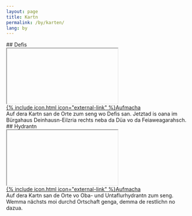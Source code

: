 ```yaml
---
layout: page
title: Kartn
permalink: /by/karten/
lang: by
---
```


<div class="row">

<div class="col-md-6" markdown="1">
## Defis
<div class="embed-responsive embed-responsive-16by9">
  <iframe class="lazy embed-responsive-item" sandbox="allow-popups allow-scripts allow-forms allow-same-origin" data-src="https://overpass-turbo.eu/map.html?Q=%2F*%0AThis%20is%20an%20example%20Overpass%20query.%0ATry%20it%20out%20by%20pressing%20the%20Run%20button%20above!%0AYou%20can%20find%20more%20examples%20with%20the%20Load%20tool.%0A*%2F%0Anode%0A%20%20%5Bemergency%3Ddefibrillator%5D%0A%20%20(48.236850834935034%2C11.31540298461914%2C48.273082367389634%2C11.375741958618164)%3B%0Aout%3B" marginwidth="0" marginheight="0" scrolling="no"></iframe>
</div>
<div class="chart-pop">
<a target="_blank" title="Hydrantenkarte in einem neuen Fenster öffnen" href="https://overpass-turbo.eu/map.html?Q=%2F*%0AThis%20is%20an%20example%20Overpass%20query.%0ATry%20it%20out%20by%20pressing%20the%20Run%20button%20above!%0AYou%20can%20find%20more%20examples%20with%20the%20Load%20tool.%0A*%2F%0Anode%0A%20%20%5Bemergency%3Ddefibrillator%5D%0A%20%20(48.236850834935034%2C11.31540298461914%2C48.273082367389634%2C11.375741958618164)%3B%0Aout%3B">{% include icon.html icon="external-link" %}Aufmacha</a>
</div>
<div class="chart-info">
Auf dera Kartn san de Orte zum seng wo Defis san. Jetztad is oana im Bürgahaus Deinhausn-Eilzria rechts neba da Düa vo da Feiaweagarahsch.
</div>
</div>

<div class="col-md-6" markdown="1">
## Hydrantn
<div class="embed-responsive embed-responsive-16by9">
  <iframe class="lazy embed-responsive-item" sandbox="allow-popups allow-scripts allow-forms allow-same-origin" data-src="https://overpass-turbo.eu/map.html?Q=%2F*%0AThis%20is%20an%20example%20Overpass%20query.%0ATry%20it%20out%20by%20pressing%20the%20Run%20button%20above!%0AYou%20can%20find%20more%20examples%20with%20the%20Load%20tool.%0A*%2F%0Anode%0A%20%20%5Bemergency%3Dfire_hydrant%5D%0A%20%20(48.236850834935034%2C11.31540298461914%2C48.273082367389634%2C11.375741958618164)%3B%0Aout%3B" marginwidth="0" marginheight="0" scrolling="no"></iframe>
</div>
<div class="chart-pop">
<a target="_blank" title="Hydrantenkarte in einem neuen Fenster öffnen" href="https://overpass-turbo.eu/map.html?Q=%2F*%0AThis%20is%20an%20example%20Overpass%20query.%0ATry%20it%20out%20by%20pressing%20the%20Run%20button%20above!%0AYou%20can%20find%20more%20examples%20with%20the%20Load%20tool.%0A*%2F%0Anode%0A%20%20%5Bemergency%3Dfire_hydrant%5D%0A%20%20(48.236850834935034%2C11.31540298461914%2C48.273082367389634%2C11.375741958618164)%3B%0Aout%3B">{% include icon.html icon="external-link" %}Aufmacha</a>
</div>
<div class="chart-info">
Auf dera Kartn san de Orte vo Oba- und Untaflurhydrantn zum seng. Wemma nächsts moi durchd Ortschaft genga, demma de restlichn no dazua.
</div>
</div>

</div>
